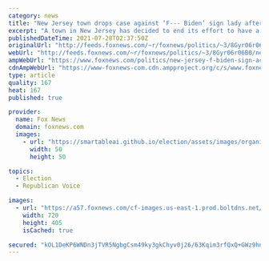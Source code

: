 ```yaml
---
category: news
title: "New Jersey town drops case against ‘F--- Biden’ sign lady after ACLU intervenes: report"
excerpt: "A town in New Jersey has decided to end its effort to have a resident remove various anti-Biden signs from her property, including several that contain profanity."
publishedDateTime: 2021-07-28T02:37:50Z
originalUrl: "http://feeds.foxnews.com/~r/foxnews/politics/~3/8Gyr06r06B0/new-jersey-f-biden-sign-aclu-roselle-park"
webUrl: "http://feeds.foxnews.com/~r/foxnews/politics/~3/8Gyr06r06B0/new-jersey-f-biden-sign-aclu-roselle-park"
ampWebUrl: "https://www.foxnews.com/politics/new-jersey-f-biden-sign-aclu-roselle-park.amp"
cdnAmpWebUrl: "https://www-foxnews-com.cdn.ampproject.org/c/s/www.foxnews.com/politics/new-jersey-f-biden-sign-aclu-roselle-park.amp"
type: article
quality: 167
heat: 167
published: true

provider:
  name: Fox News
  domain: foxnews.com
  images:
    - url: "https://smartableai.github.io/election/assets/images/organizations/foxnews.com-50x50.jpg"
      width: 50
      height: 50

topics:
  - Election
  - Republican Voice

images:
  - url: "https://a57.foxnews.com/cf-images.us-east-1.prod.boltdns.net/v1/static/694940094001/c1f80430-6227-4a83-93d2-dd9f83faf89a/30d5fc90-e00a-4a49-8499-ea92c159a177/1280x720/match/720/405/image.jpg?ve=1&tl=1"
    width: 720
    height: 405
    isCached: true

secured: "kOL1DeKP6WNDn3jTVR5NgbgCsm49ky3gkChyv0j26/63Kqim3rfQxQ+GWz9hnlQiO9tU5UGQCZXe/DIjJJx5jI5/g48DH2WsJSogM8+BF/EjceFU8AFyzwZHyjuhfBYnyXo9tUMiQwPu8tki6FWElkALkQ1fi+jed4ch3rqJVmmmy2Jyj1r9T2gm6FjGPoJvLRDOYl56ITmcR47HJ+f5Nbb1dLsrNPcWxQoZU2SUK2tl4i7ZTwBv+uj8Gpoqaml7Cw2cey4hs2Jil1dwur5ZlcnbozlI0MzTVrede6Daw4i94KgZ/331q84bia+3ew6d1c8YXN8kLzztw8VIxtQOkf3srTknlKdXxjvJp0drxnM=;l6Eana/4Q+UmAAbWawRxnQ=="
---
```


